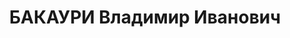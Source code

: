 ---
title: БАКАУРИ Владимир Иванович
description: "(12 декабря 1882, Тифлисская губерния — 8 февраля 1938) — российский\
  \ и советский инженер-изобретатель, руководитель Остехбюро. \n  В 1905 году закончил\
  \ Михайловское техническое железнодорожное училище в Тифлисе. С 1907 года жил в\
  \ Санкт-Петербурге, занимался конструированием и изготовлением металлических сейфов.\
  \ Автор нескольких изобретений в области телеграфии и железнодорожного транспорта.\
  \ \n  В конце 1920 года В. И. Бекаури вместе с академиком В. Н. Ипатьевым организовал\
  \ Экспериментальную мастерскую по новейшим изобретениям (Эксмани) при Государственном\
  \ научно-техническом институте. Когда в 1921 году по указанию правительства было\
  \ организовано Остехбюро — Особое техническое бюро при ВСНХ РСФСР — Бекаури был\
  \ назначен его начальником. \n  Под его руководством Остехбюро стало крупнейшим\
  \ центром по разработке направлений имевших важное оборонное значение. Он курировал\
  \ и лично участвовал в различных проектах бюро: минно-торпедного оружия, систем\
  \ телеуправления, радиоуправляемых мин и т.д. \n  За разработку систем вооружения\
  \ В. И. Бекаури был награждён Почётной грамотой Реввоенсовета, орденами Ленина и\
  \ Красного Знамени и др. \n  В 1937 году арестован и 8 февраля 1938 года расстрелян\
  \ по обвинению в шпионаже в пользу Германии. Определением Верховного Суда СССР от\
  \ 9 июня 1956 года реабилитирован."
---